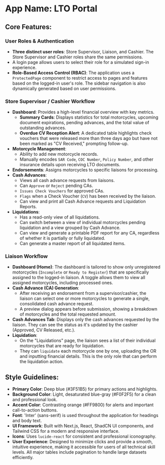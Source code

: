 # App Name: LTO Portal

## Core Features:

### User Roles & Authentication
- **Three distinct user roles**: Store Supervisor, Liaison, and Cashier. The Store Supervisor and Cashier roles share the same permissions.
- A login page allows users to select their role for a simulated sign-in experience.
- **Role-Based Access Control (RBAC)**: The application uses a `ProtectedPage` component to restrict access to pages and features based on the logged-in user's role. The sidebar navigation is also dynamically generated based on user permissions.

### Store Supervisor / Cashier Workflow
- **Dashboard**: Provides a high-level financial overview with key metrics.
  - **Summary Cards**: Displays statistics for total motorcycles, upcoming document expirations, pending advances, and the total value of outstanding advances.
  - **Overdue CV Reception Alert**: A dedicated table highlights check vouchers that were released more than three days ago but have not been marked as "CV Received," prompting follow-up.
- **Motorcycle Management**:
  - Ability to add new motorcycle records.
  - Manually encodes `SAR Code`, `COC Number`, `Policy Number`, and other insurance details upon receiving LTO documents.
- **Endorsements**: Assigns motorcycles to specific liaisons for processing.
- **Cash Advances**:
  - Views all cash advance requests from liaisons.
  - Can `Approve` or `Reject` pending CAs.
  - `Issues Check Vouchers` for approved CAs.
  - `Flags` when a Check Voucher (`CV`) has been received by the liaison.
  - Can view and print all Cash Advance requests and Liquidation Reports.
- **Liquidations**:
    - Has a read-only view of all liquidations.
    - Can switch between a view of individual motorcycles pending liquidation and a view grouped by Cash Advance.
    - Can view and generate a printable PDF report for any CA, regardless of whether it is partially or fully liquidated.
    - Can generate a master report of all liquidated items.

### Liaison Workflow
- **Dashboard (Home)**: The dashboard is tailored to show only unregistered motorcycles (`Incomplete` or `Ready to Register`) that are specifically assigned to the logged-in liaison. A toggle allows them to view all assigned motorcycles, including processed ones.
- **Cash Advance (CA) Generation**:
  - After receiving an endorsement from a supervisor/cashier, the liaison can select one or more motorcycles to generate a single, consolidated cash advance request.
  - A preview dialog appears before submission, showing a breakdown of motorcycles and the total requested amount.
- **Cash Advances Tab**: Displays only the cash advances requested by the liaison. They can see the status as it's updated by the cashier (Approved, CV Released, etc.).
- **Liquidation**:
  - On the "Liquidations" page, the liaison sees a list of their individual motorcycles that are ready for liquidation.
  - They can `liquidate` each motorcycle one by one, uploading the OR and inputting financial details. This is the only role that can perform the liquidation action.

## Style Guidelines:
- **Primary Color**: Deep blue (#3F51B5) for primary actions and highlights.
- **Background Color**: Light, desaturated blue-gray (#F0F2F5) for a clean and professional look.
- **Accent Color**: Contrasting orange (#FF9800) for alerts and important call-to-action buttons.
- **Font**: 'Inter' (sans-serif) is used throughout the application for headings and body text.
- **UI Framework**: Built with Next.js, React, ShadCN UI components, and Tailwind CSS for a modern and responsive interface.
- **Icons**: Uses `lucide-react` for consistent and professional iconography.
- **User Experience**: Designed to minimize clicks and provide a smooth, intuitive experience, making it accessible for users of all technical skill levels. All major tables include pagination to handle large datasets efficiently.
